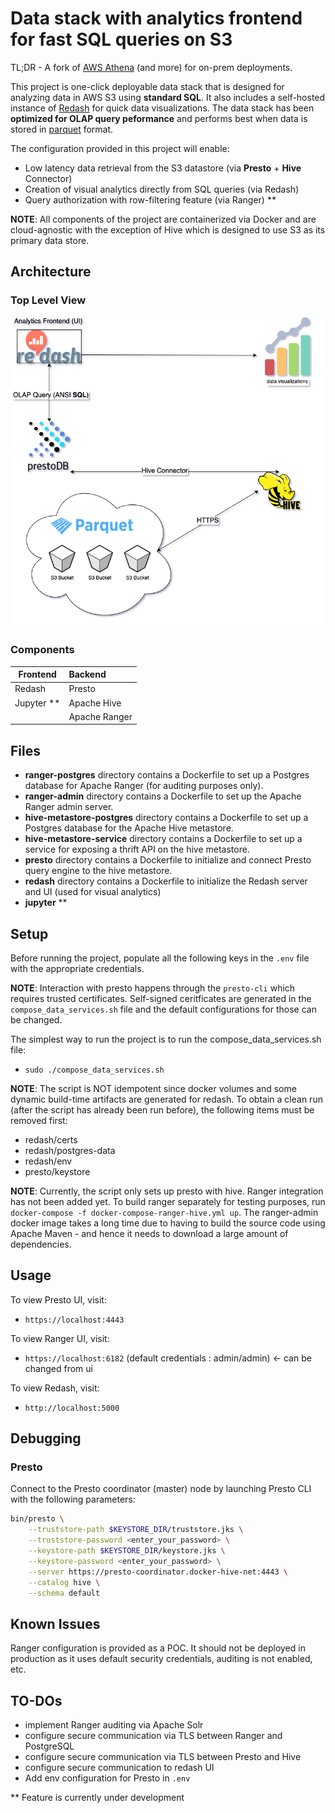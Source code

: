 # Data stack with analytics frontend for fast SQL queries on S3

TL;DR - A fork of [AWS Athena](https://aws.amazon.com/athena/?whats-new-cards.sort-by=item.additionalFields.postDateTime&whats-new-cards.sort-order=desc) (and more) for on-prem deployments.

This project is one-click deployable data stack that is designed for analyzing data in AWS S3 using **standard SQL**. It also includes a self-hosted instance of [Redash](https://redash.io/) for quick data visualizations. The data stack has been **optimized for OLAP query peformance** and performs best when data is stored in [parquet](https://parquet.apache.org) format.

The configuration provided in this project will enable:

- Low latency data retrieval from the S3 datastore (via **Presto** + **Hive** Connector)
- Creation of visual analytics directly from SQL queries (via Redash)
- Query authorization with row-filtering feature (via Ranger) \*\*

**NOTE**: All components of the project are containerized via Docker and are cloud-agnostic with the exception of Hive which is designed to use S3 as its primary data store.

## Architecture

### Top Level View

![image info](./assets/fastOLAP.png)

### Components

| Frontend     |      Backend   |
|----------    |:-------------  |
| Redash       | Presto         |
| Jupyter \*\* | Apache Hive    |
|              | Apache Ranger  |

## Files

- **ranger-postgres** directory contains a Dockerfile to set up a Postgres database for Apache Ranger (for auditing purposes only).
- **ranger-admin** directory contains a Dockerfile to set up the Apache Ranger admin server.
- **hive-metastore-postgres** directory contains a Dockerfile to set up a Postgres database for the Apache Hive metastore.
- **hive-metastore-service** directory contains a Dockerfile to set up a service for exposing a thrift API on the hive metastore.
- **presto** directory contains a Dockerfile to initialize and connect Presto query engine to the hive metastore.
- **redash**  directory contains a Dockerfile to initialize the Redash server and UI (used for visual analytics)
- **jupyter** \*\*

## Setup

Before running the project, populate all the following keys in the `.env` file with the appropriate credentials.

**NOTE**: Interaction with presto happens through the `presto-cli` which requires trusted certificates. Self-signed ceritficates are generated in the `compose_data_services.sh` file and the default configurations for those can be changed.

The simplest way to run the project is to run the compose_data_services.sh file:

- `sudo ./compose_data_services.sh`

**NOTE**: The script is NOT idempotent since docker volumes and some dynamic build-time artifacts are generated for redash.
To obtain a clean run (after the script has already been run before), the following items must be removed first:

- redash/certs
- redash/postgres-data
- redash/env
- presto/keystore

**NOTE**: Currently, the script only sets up presto with hive. Ranger integration has not been added yet.
To build ranger separately for testing purposes, run `docker-compose -f docker-compose-ranger-hive.yml up`.
The ranger-admin docker image takes a long time due to having to build
the source code using Apache Maven - and hence it needs to download a large
amount of dependencies.

## Usage

To view Presto UI, visit:

- `https://localhost:4443`

To view Ranger UI, visit:

- `https://localhost:6182` (default credentials : admin/admin) <- can  be changed from ui

To view Redash, visit:

- `http://localhost:5000`

## Debugging

### Presto

Connect to the Presto coordinator (master) node by launching Presto CLI with the following parameters:

```sh
bin/presto \
    --truststore-path $KEYSTORE_DIR/truststore.jks \
    --truststore-password <enter_your_password> \
    --keystore-path $KEYSTORE_DIR/keystore.jks \
    --keystore-password <enter_your_password> \
    --server https://presto-coordinator.docker-hive-net:4443 \
    --catalog hive \
    --schema default
```

## Known Issues

Ranger configuration is provided as a POC.
It should not be deployed in production as
it uses default security credentials, auditing
is not enabled, etc.

## TO-DOs

- implement Ranger auditing via Apache Solr
- configure secure communication via TLS between Ranger and PostgreSQL
- configure secure communication via TLS between Presto and Hive
- configure secure communication to redash UI
- Add env configuration for Presto in `.env`

\*\*  Feature is currently under development
